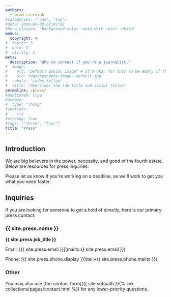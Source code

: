 ```yaml
---
authors:
  - brad-czerniak
#categories: ["one", "two"]
#date: 2020-03-03 02:02:02
#hero_classes: "background-color--main-dark color--white"
menus:
  copyright: 4
#  footer: 3
#  main: 3
#  utility: 1
meta:
  description: "Who to contact if you're a journalist."
#  image:
#    alt: "Default social image" # It's okay for this to be empty if the image is decorative
#    src: required/meta-image--default.jpg
#  robots: "index,follow"
#  title: "Overrides the tab title and social titles"
permalink: /press/
#published: true
#schema:
#  type: "Thing"
#sections:
#  - cta
#sitemap: true
#tags: ["three", "four"]
title: "Press"
---
```


## Introduction

We are big believers in the power, necessity, and good of the fourth estate. Below are resources for press inquiries.

Please let us know if you're working on a deadline, as we'll work to get you what you need faster.

## Inquiries

If you are looking for someone to get a hold of directly, here is our primary press contact:

### {{ site.press.name }}

**{{ site.press.job_title }}**

Email: [{{ site.press.email }}](mailto:{{ site.press.email }})

Phone: [{{ site.press.phone.display }}](tel:+{{ site.press.phone.mailto }})

### Other

You may also use [the contact form]({{ site.subpath }}{% link collections/pages/contact.html %}) for any lower-priority questions.
